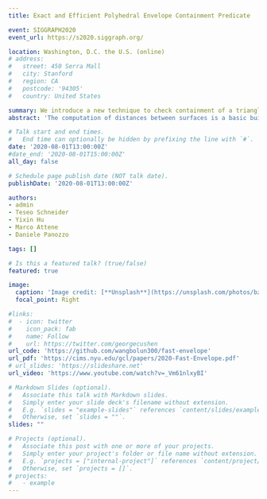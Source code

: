 ```yaml
---
title: Exact and Efficient Polyhedral Envelope Containment Predicate

event: SIGGRAPH2020
event_url: https://s2020.siggraph.org/

location: Washington, D.C. the U.S. (online)
# address:
#   street: 450 Serra Mall
#   city: Stanford
#   region: CA
#   postcode: '94305'
#   country: United States

summary: We introduce a new technique to check containment of a triangle within a polyhedral envelope. Our method is at the same time exact and efficient.
abstract: 'The computation of distances between surfaces is a basic building block in geometry processing. In particular, the computation of the Hausdorff distance between an individual triangle T and a triangle mesh M is often used by meshing and remeshing algorithms (eg,[Cheng et al. 2019; Hu et al. 2020, 2018]) to ensure geometric preservation up to a small distance ϵ. This distance allows algorithms to smooth out small details, fill small gaps, remove noise, and perform other operations to generate a high quality mesh, while at the same time bounding the geometrical approximation error. This bound is used, for example, in graphics applications to ensure sub pixels accuracy, or in finite element analysis to bound the error on the solution.'

# Talk start and end times.
#   End time can optionally be hidden by prefixing the line with `#`.
date: '2020-08-01T13:00:00Z'
#date_end: '2020-08-01T15:00:00Z'
all_day: false

# Schedule page publish date (NOT talk date).
publishDate: '2020-08-01T13:00:00Z'

authors:
- admin
- Teseo Schneider
- Yixin Hu
- Marco Attene
- Daniele Panozzo

tags: []

# Is this a featured talk? (true/false)
featured: true

image:
  caption: 'Image credit: [**Unsplash**](https://unsplash.com/photos/bzdhc5b3Bxs)'
  focal_point: Right

#links:
#  - icon: twitter
#    icon_pack: fab
#    name: Follow
#    url: https://twitter.com/georgecushen
url_code: 'https://github.com/wangbolun300/fast-envelope'
url_pdf: 'https://cims.nyu.edu/gcl/papers/2020-Fast-Envelope.pdf'
# url_slides: 'https://slideshare.net'
url_video: 'https://www.youtube.com/watch?v=_Vm61nlxyBI'

# Markdown Slides (optional).
#   Associate this talk with Markdown slides.
#   Simply enter your slide deck's filename without extension.
#   E.g. `slides = "example-slides"` references `content/slides/example-slides.md`.
#   Otherwise, set `slides = ""`.
slides: ""

# Projects (optional).
#   Associate this post with one or more of your projects.
#   Simply enter your project's folder or file name without extension.
#   E.g. `projects = ["internal-project"]` references `content/project/deep-learning/index.md`.
#   Otherwise, set `projects = []`.
# projects:
#   - example
---
```

<!-- 
{{% callout note %}}
Click on the **Slides** button above to view the built-in slides feature.
{{% /callout %}}

Slides can be added in a few ways:

- **Create** slides using Hugo Blox Builder's [_Slides_](https://docs.hugoblox.com/reference/content-types/) feature and link using `slides` parameter in the front matter of the talk file
- **Upload** an existing slide deck to `static/` and link using `url_slides` parameter in the front matter of the talk file
- **Embed** your slides (e.g. Google Slides) or presentation video on this page using [shortcodes](https://docs.hugoblox.com/reference/markdown/).

Further event details, including [page elements](https://docs.hugoblox.com/reference/markdown/) such as image galleries, can be added to the body of this page. -->
